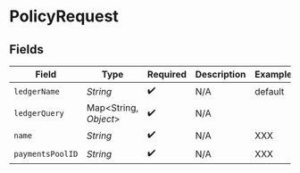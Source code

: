 # PolicyRequest


## Fields

| Field                  | Type                   | Required               | Description            | Example                |
| ---------------------- | ---------------------- | ---------------------- | ---------------------- | ---------------------- |
| `ledgerName`           | *String*               | :heavy_check_mark:     | N/A                    | default                |
| `ledgerQuery`          | Map\<String, *Object*> | :heavy_check_mark:     | N/A                    |                        |
| `name`                 | *String*               | :heavy_check_mark:     | N/A                    | XXX                    |
| `paymentsPoolID`       | *String*               | :heavy_check_mark:     | N/A                    | XXX                    |